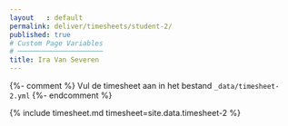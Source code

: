 ```yaml
---
layout   : default
permalink: deliver/timesheets/student-2/
published: true
# Custom Page Variables
# ─────────────────────
title: Ira Van Severen
---
```

{%- comment %}
Vul de timesheet aan in het bestand `_data/timesheet-2.yml`
{%- endcomment %}

{% include timesheet.md timesheet=site.data.timesheet-2 %}